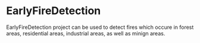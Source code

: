 # EarlyFireDetection
EarlyFireDetection project can be used to detect fires which occure in forest areas, residential areas, industrial areas, as well as minign areas.
